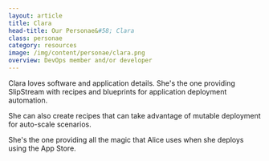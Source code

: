 ```yaml
---
layout: article
title: Clara
head-title: Our Personae&#58; Clara
class: personae
category: resources
image: /img/content/personae/clara.png
overview: DevOps member and/or developer
---
```


Clara loves software and application details. She's the one providing SlipStream with recipes and blueprints for application deployment automation.

She can also create recipes that can take advantage of mutable deployment for auto-scale scenarios.

She's the one providing all the magic that Alice uses when she deploys using the App Store.
